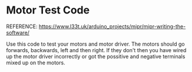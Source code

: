 # Motor Test Code

REFERENCE: https://www.l33t.uk/arduino_projects/mipr/mipr-writing-the-software/

Use this code to test your motors and motor driver. The motors should go forwards, backwards, left and then right. If they don't then you have wired up the
motor driver incorrectly or got the possitive and negative terminals mixed up on the motors.
